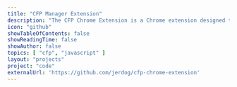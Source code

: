 ```yaml
---
title: "CFP Manager Extension"
description: "The CFP Chrome Extension is a Chrome extension designed to streamline the process of managing and submitting conference talk proposals. It allows users to add, edit, delete, and manage talks, as well as import and export talks from a JSON file or the Sessionize API."
icon: "github"
showTableOfContents: false
showReadingTime: false
showAuthor: false
topics: [ "cfp", "javascript" ]
layout: "projects"
project: "code"
externalUrl: 'https://github.com/jerdog/cfp-chrome-extension'
---
```

